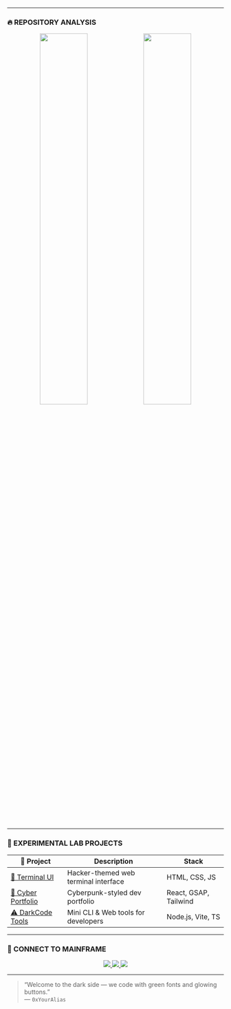 
---

### 🔥 REPOSITORY ANALYSIS

<p align="center">
  <img src="https://github-readme-stats.vercel.app/api?username=YOUR_GITHUB_USERNAME&show_icons=true&theme=matrix&hide_border=true" width="47%" />
  <img src="https://github-readme-streak-stats.herokuapp.com/?user=YOUR_GITHUB_USERNAME&theme=matrix&hide_border=true" width="47%" />
</p>

---

### 🧪 EXPERIMENTAL LAB PROJECTS

| 🧬 Project | Description | Stack |
|-----------|-------------|-------|
| [👾 Terminal UI](https://github.com/YOUR_USERNAME/terminal-ui) | Hacker-themed web terminal interface | HTML, CSS, JS |
| [🌌 Cyber Portfolio](https://github.com/YOUR_USERNAME/cyberfolio) | Cyberpunk-styled dev portfolio | React, GSAP, Tailwind |
| [⚠️ DarkCode Tools](https://github.com/YOUR_USERNAME/darkcode-tools) | Mini CLI & Web tools for developers | Node.js, Vite, TS |

---

### 🔗 CONNECT TO MAINFRAME

<p align="center">
  <a href="https://linkedin.com/in/YOUR_LINKEDIN" target="_blank">
    <img src="https://img.shields.io/badge/-LinkedIn-1e1e2f?style=for-the-badge&logo=linkedin&logoColor=00ff99" />
  </a>
  <a href="https://twitter.com/YOUR_TWITTER" target="_blank">
    <img src="https://img.shields.io/badge/-Twitter-1e1e2f?style=for-the-badge&logo=twitter&logoColor=00ff99" />
  </a>
  <a href="https://YOUR_PORTFOLIO" target="_blank">
    <img src="https://img.shields.io/badge/-Portfolio-1e1e2f?style=for-the-badge&logo=vercel&logoColor=00ff99" />
  </a>
</p>

---

> “Welcome to the dark side — we code with green fonts and glowing buttons.”  
> — `0xYourAlias`
